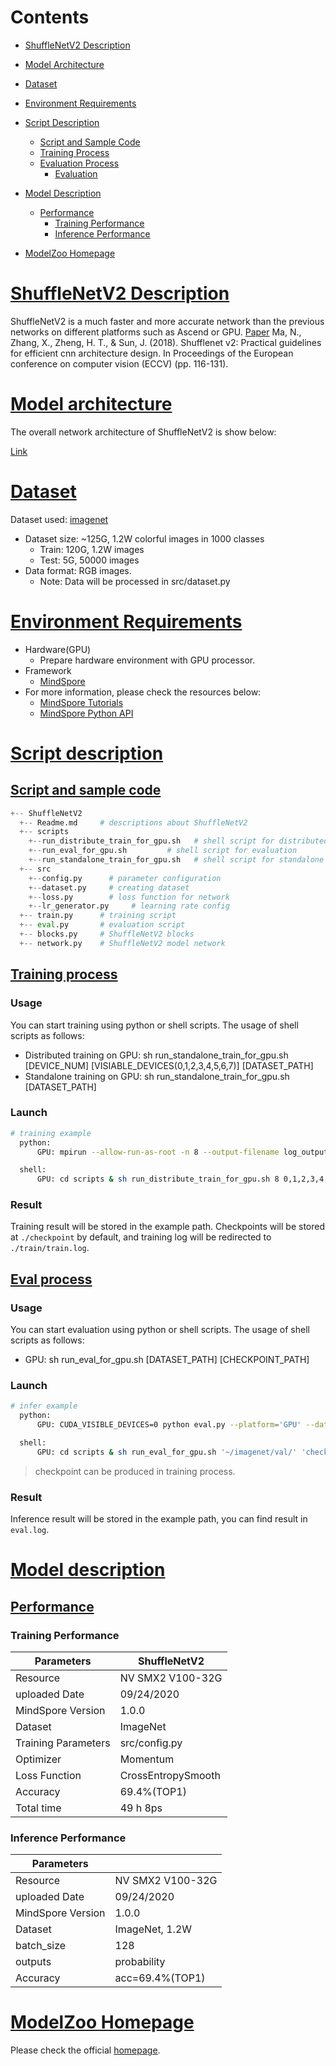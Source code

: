 # Contents

- [ShuffleNetV2 Description](#shufflenetv2-description)
- [Model Architecture](#model-architecture)
- [Dataset](#dataset)
- [Environment Requirements](#environment-requirements)
- [Script Description](#script-description)
    - [Script and Sample Code](#script-and-sample-code)
    - [Training Process](#training-process)
    - [Evaluation Process](#evaluation-process)
        - [Evaluation](#evaluation)
- [Model Description](#model-description)
    - [Performance](#performance)
        - [Training Performance](#evaluation-performance)
        - [Inference Performance](#evaluation-performance)

- [ModelZoo Homepage](#modelzoo-homepage)

# [ShuffleNetV2 Description](#contents)

ShuffleNetV2 is a much faster and more accurate network than the previous networks on different platforms such as Ascend or GPU.
[Paper](https://arxiv.org/pdf/1807.11164.pdf) Ma, N., Zhang, X., Zheng, H. T., & Sun, J. (2018). Shufflenet v2: Practical guidelines for efficient cnn architecture design. In Proceedings of the European conference on computer vision (ECCV) (pp. 116-131).

# [Model architecture](#contents)

The overall network architecture of ShuffleNetV2 is show below:

[Link](https://arxiv.org/pdf/1807.11164.pdf)

# [Dataset](#contents)

Dataset used: [imagenet](http://www.image-net.org/)

- Dataset size: ~125G, 1.2W colorful images in 1000 classes
    - Train: 120G, 1.2W images
    - Test: 5G, 50000 images
- Data format: RGB images.
    - Note: Data will be processed in src/dataset.py

# [Environment Requirements](#contents)

- Hardware(GPU)
    - Prepare hardware environment with GPU processor.
- Framework
    - [MindSpore](https://www.mindspore.cn/install/en)
- For more information, please check the resources below:
    - [MindSpore Tutorials](https://www.mindspore.cn/tutorials/en/master/index.html)
    - [MindSpore Python API](https://www.mindspore.cn/docs/api/en/master/index.html)

# [Script description](#contents)

## [Script and sample code](#contents)

```python
+-- ShuffleNetV2
  +-- Readme.md     # descriptions about ShuffleNetV2
  +-- scripts
    +--run_distribute_train_for_gpu.sh   # shell script for distributed training
    +--run_eval_for_gpu.sh         # shell script for evaluation
    +--run_standalone_train_for_gpu.sh   # shell script for standalone training
  +-- src
    +--config.py      # parameter configuration
    +--dataset.py     # creating dataset
    +--loss.py        # loss function for network
    +--lr_generator.py     # learning rate config
  +-- train.py      # training script
  +-- eval.py       # evaluation script
  +-- blocks.py     # ShuffleNetV2 blocks
  +-- network.py    # ShuffleNetV2 model network
```

## [Training process](#contents)

### Usage

You can start training using python or shell scripts. The usage of shell scripts as follows:

- Distributed training on GPU: sh run_standalone_train_for_gpu.sh [DEVICE_NUM] [VISIABLE_DEVICES(0,1,2,3,4,5,6,7)] [DATASET_PATH]
- Standalone training on GPU: sh run_standalone_train_for_gpu.sh [DATASET_PATH]

### Launch

```bash
# training example
  python:
      GPU: mpirun --allow-run-as-root -n 8 --output-filename log_output --merge-stderr-to-stdout python train.py --is_distributed=True --platform='GPU' --dataset_path='~/imagenet/train/' > train.log 2>&1 &

  shell:
      GPU: cd scripts & sh run_distribute_train_for_gpu.sh 8 0,1,2,3,4,5,6,7 ~/imagenet/train/
```

### Result

Training result will be stored in the example path. Checkpoints will be stored at `./checkpoint` by default, and training log will be redirected to `./train/train.log`.

## [Eval process](#contents)

### Usage

You can start evaluation using python or shell scripts. The usage of shell scripts as follows:

- GPU: sh run_eval_for_gpu.sh [DATASET_PATH] [CHECKPOINT_PATH]

### Launch

```bash
# infer example
  python:
      GPU: CUDA_VISIBLE_DEVICES=0 python eval.py --platform='GPU' --dataset_path='~/imagenet/val/' > eval.log 2>&1 &

  shell:
      GPU: cd scripts & sh run_eval_for_gpu.sh '~/imagenet/val/' 'checkpoint_file'
```

> checkpoint can be produced in training process.

### Result

Inference result will be stored in the example path, you can find result in `eval.log`.

# [Model description](#contents)

## [Performance](#contents)

### Training Performance

| Parameters                 | ShuffleNetV2              |
| -------------------------- | ------------------------- |
| Resource                   | NV SMX2 V100-32G          |
| uploaded Date              | 09/24/2020                |
| MindSpore Version          | 1.0.0                     |
| Dataset                    | ImageNet                  |
| Training Parameters        | src/config.py             |
| Optimizer                  | Momentum                  |
| Loss Function              | CrossEntropySmooth        |
| Accuracy                   | 69.4%(TOP1)               |
| Total time                 | 49 h 8ps                  |

### Inference Performance

| Parameters                 |                           |
| -------------------------- | ------------------------- |
| Resource                   | NV SMX2 V100-32G          |
| uploaded Date              | 09/24/2020                |
| MindSpore Version          | 1.0.0                     |
| Dataset                    | ImageNet, 1.2W            |
| batch_size                 | 128                        |
| outputs                    | probability               |
| Accuracy                   | acc=69.4%(TOP1)           |

# [ModelZoo Homepage](#contents)

Please check the official [homepage](https://gitee.com/mindspore/mindspore/tree/master/model_zoo).
